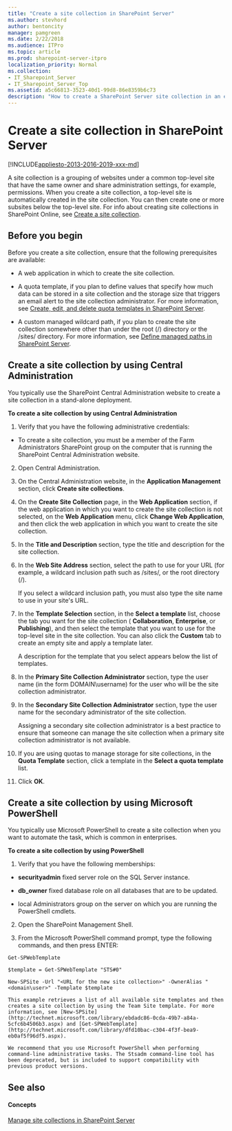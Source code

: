```yaml
---
title: "Create a site collection in SharePoint Server"
ms.author: stevhord
author: bentoncity
manager: pamgreen
ms.date: 2/22/2018
ms.audience: ITPro
ms.topic: article
ms.prod: sharepoint-server-itpro
localization_priority: Normal
ms.collection:
- IT_Sharepoint_Server
- IT_Sharepoint_Server_Top
ms.assetid: a5c66813-3523-40d1-99d8-86e8359b6c73
description: "How to create a SharePoint Server site collection in an existing web application."
---
```


# Create a site collection in SharePoint Server

[!INCLUDE[appliesto-2013-2016-2019-xxx-md](../includes/appliesto-2013-2016-2019-xxx-md.md)] 
  
A site collection is a grouping of websites under a common top-level site that have the same owner and share administration settings, for example, permissions. When you create a site collection, a top-level site is automatically created in the site collection. You can then create one or more subsites below the top-level site. For info about creating site collections in SharePoint Online, see [Create a site collection](/sharepoint/create-site-collection).
  
    
## Before you begin
<a name="begin"> </a>

Before you create a site collection, ensure that the following prerequisites are available:
  
- A web application in which to create the site collection.
    
- A quota template, if you plan to define values that specify how much data can be stored in a site collection and the storage size that triggers an email alert to the site collection administrator. For more information, see [Create, edit, and delete quota templates in SharePoint Server](create-edit-and-delete-quota-templates.md).
    
- A custom managed wildcard path, if you plan to create the site collection somewhere other than under the root (/) directory or the /sites/ directory. For more information, see [Define managed paths in SharePoint Server](../administration/define-managed-paths.md).
    
## Create a site collection by using Central Administration
<a name="section1"> </a>

You typically use the SharePoint Central Administration website to create a site collection in a stand-alone deployment.
  
 **To create a site collection by using Central Administration**
  
1. Verify that you have the following administrative credentials:
    
  - To create a site collection, you must be a member of the Farm Administrators SharePoint group on the computer that is running the SharePoint Central Administration website.
    
2. Open Central Administration.
    
3. On the Central Administration website, in the **Application Management** section, click **Create site collections**. 
    
4. On the **Create Site Collection** page, in the **Web Application** section, if the web application in which you want to create the site collection is not selected, on the **Web Application** menu, click **Change Web Application**, and then click the web application in which you want to create the site collection.
    
5. In the **Title and Description** section, type the title and description for the site collection. 
    
6. In the **Web Site Address** section, select the path to use for your URL (for example, a wildcard inclusion path such as /sites/, or the root directory (/). 
    
    If you select a wildcard inclusion path, you must also type the site name to use in your site's URL.
    
7. In the **Template Selection** section, in the **Select a template** list, choose the tab you want for the site collection ( **Collaboration**, **Enterprise**, or **Publishing**), and then select the template that you want to use for the top-level site in the site collection. You can also click the **Custom** tab to create an empty site and apply a template later. 
    
    A description for the template that you select appears below the list of templates.
    
8. In the **Primary Site Collection Administrator** section, type the user name (in the form DOMAIN\username) for the user who will be the site collection administrator. 
    
9. In the **Secondary Site Collection Administrator** section, type the user name for the secondary administrator of the site collection. 
    
    Assigning a secondary site collection administrator is a best practice to ensure that someone can manage the site collection when a primary site collection administrator is not available.
    
10. If you are using quotas to manage storage for site collections, in the **Quota Template** section, click a template in the **Select a quota template** list. 
    
11. Click **OK**.
    
## Create a site collection by using Microsoft PowerShell
<a name="section2"> </a>

You typically use Microsoft PowerShell to create a site collection when you want to automate the task, which is common in enterprises.
  
 **To create a site collection by using PowerShell**
  
1. Verify that you have the following memberships:
    
  - **securityadmin** fixed server role on the SQL Server instance. 
    
  - **db_owner** fixed database role on all databases that are to be updated. 
    
  - local Administrators group on the server on which you are running the PowerShell cmdlets.
    
2. Open the SharePoint Management Shell.
    
3. From the Microsoft PowerShell command prompt, type the following commands, and then press ENTER:
    
  ```
  Get-SPWebTemplate
  ```

  ```
  $template = Get-SPWebTemplate "STS#0"
  ```

  ```
  New-SPSite -Url "<URL for the new site collection>" -OwnerAlias "<domain\user>" -Template $template
  ```

    This example retrieves a list of all available site templates and then creates a site collection by using the Team Site template. For more information, see [New-SPSite](http://technet.microsoft.com/library/ebdadc86-0cda-49b7-a84a-5cfc6b4506b3.aspx) and [Get-SPWebTemplate](http://technet.microsoft.com/library/dfd10bac-c304-4f3f-bea9-eb0af5f96df5.aspx).
    
    We recommend that you use Microsoft PowerShell when performing command-line administrative tasks. The Stsadm command-line tool has been deprecated, but is included to support compatibility with previous product versions. 
    
## See also
<a name="section2"> </a>

#### Concepts

[Manage site collections in SharePoint Server](manage-site-collections.md)

